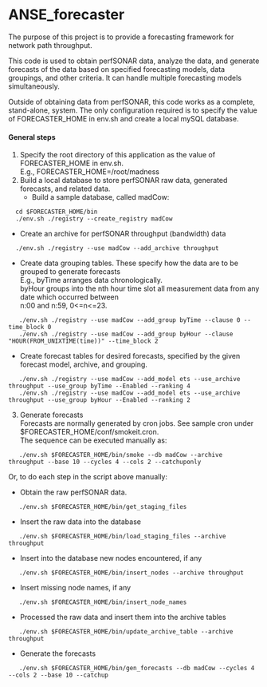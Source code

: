 # ANSE_forecaster
The purpose of this project is to provide a forecasting framework for network path throughput.

This code is used to obtain perfSONAR data, analyze the data, and generate forecasts of the data based on specified forecasting models, data groupings, and other criteria. It can handle multiple forecasting models simultaneously.

Outside of obtaining data from perfSONAR, this code works as a complete, stand-alone, system. The only configuration required is to specify the value of FORECASTER_HOME in env.sh and create a local mySQL database.


#### General steps
1. Specify the root directory of this application as the value of FORECASTER_HOME in env.sh.  
   E.g., FORECASTER_HOME=/root/madness  
2. Build a local database to store perfSONAR raw data, generated forecasts, and related data.  
   - Build a sample database, called madCow:  
  ```
    cd $FORECASTER_HOME/bin  
    ./env.sh ./registry --create_registry madCow  
  ```
   - Create an archive for perfSONAR throughput (bandwidth) data  
  ```
    ./env.sh ./registry --use madCow --add_archive throughput  
  ```
   - Create data grouping tables. These specify how the data are to be grouped to generate forecasts  
     E.g., byTime arranges data chronologically.  
     byHour groups into the nth hour time slot all measurement data from any date which occurred between  
     n:00 and n:59, 0<=n<=23.  
  ```
     ./env.sh ./registry --use madCow --add_group byTime --clause 0 --time_block 0  
     ./env.sh ./registry --use madCow --add_group byHour --clause "HOUR(FROM_UNIXTIME(time))" --time_block 2  
  ```
   - Create forecast tables for desired forecasts, specified by the given forecast model, archive, and grouping.  
  ```
     ./env.sh ./registry --use madCow --add_model ets --use_archive throughput --use_group byTime --Enabled --ranking 4  
     ./env.sh ./registry --use madCow --add_model ets --use_archive throughput --use_group byHour --Enabled --ranking 2  
  ```
3. Generate forecasts  
   Forecasts are normally generated by cron jobs. See sample cron under $FORECASTER_HOME/conf/smokeit.cron.  
   The sequence can be executed manually as:  
  ```
     ./env.sh $FORECASTER_HOME/bin/smoke --db madCow --archive throughput --base 10 --cycles 4 --cols 2 --catchuponly  
  ```

   Or, to do each step in the script above manually:  
   - Obtain the raw perfSONAR data.  
  ```
     ./env.sh $FORECASTER_HOME/bin/get_staging_files  
  ```
   - Insert the raw data into the database  
  ```
     ./env.sh $FORECASTER_HOME/bin/load_staging_files --archive throughput  
  ```
   - Insert into the database new nodes encountered, if any  
  ```
     ./env.sh $FORECASTER_HOME/bin/insert_nodes --archive throughput  
  ```
   - Insert missing node names, if any  
  ```
     ./env.sh $FORECASTER_HOME/bin/insert_node_names  
  ```
   - Processed the raw data and insert them into the archive tables  
  ```
     ./env.sh $FORECASTER_HOME/bin/update_archive_table --archive throughput  
  ```
   - Generate the forecasts  
  ```
     ./env.sh $FORECASTER_HOME/bin/gen_forecasts --db madCow --cycles 4 --cols 2 --base 10 --catchup  
  ```
